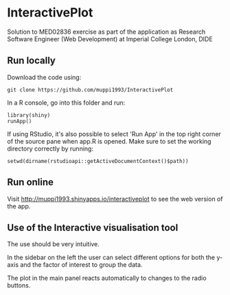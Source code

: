 # InteractivePlot
Solution to MED02836 exercise as part of the application as Research Software Engineer (Web Development) at Imperial College London, DIDE

## Run locally
Download the code using:
```
git clone https://github.com/muppi1993/InteractivePlot
```
In a R console, go into this folder and run:
```
library(shiny)
runApp()
```

If using RStudio, it's also possible to select 'Run App' in the top right corner of the source pane when app.R is opened.
Make sure to set the working directory correctly by running:

```
setwd(dirname(rstudioapi::getActiveDocumentContext()$path))
```

## Run online
Visit http://muppi1993.shinyapps.io/interactiveplot to see the web version of the app.

## Use of the Interactive visualisation tool
The use should be very intuitive. 

In the sidebar on the left the user can select different options for both the y-axis and the factor of interest to group the data. 

The plot in the main panel reacts automatically to changes to the radio buttons.
